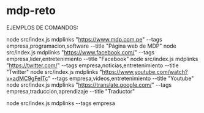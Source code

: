 # mdp-reto

EJEMPLOS DE COMANDOS:

node src/index.js mdplinks "https://www.mdp.com.pe" --tags empresa,programacion,software --title "Página web de MDP"
node src/index.js mdplinks "https://www.facebook.com/" --tags empresa,lider,entretenimiento --title "Facebook"
node src/index.js mdplinks "https://twitter.com/" --tags empresa,noticias,entretenimiento --title "Twitter"
node src/index.js mdplinks "https://www.youtube.com/watch?v=adMC9gFeITc" --tags empresa,videos,entretenimiento --title "Youtube"
node src/index.js mdplinks "https://translate.google.com/" --tags empresa,traduccion,aprendizaje --title "Traductor"

node src/index.js mdplinks --tags empresa

